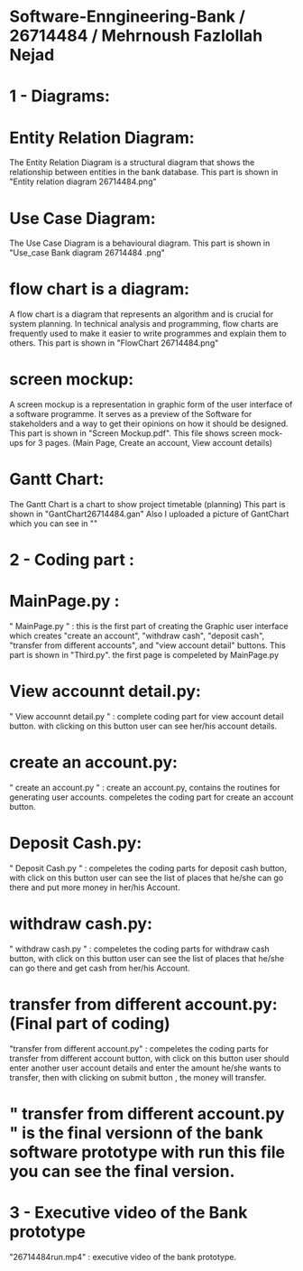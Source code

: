 # Software-Enngineering-Bank / 26714484 / Mehrnoush Fazlollah Nejad

# 1 - Diagrams:

# Entity Relation Diagram: 
The Entity Relation Diagram is a structural diagram that shows the relationship between entities in the bank database. This part is shown in "Entity relation diagram 26714484.png"

# Use Case Diagram:
The Use Case Diagram is a behavioural diagram. This part is shown in "Use_case Bank diagram 26714484 .png"

# flow chart is a diagram:
A flow chart is a diagram that represents an algorithm and is crucial for system planning. In technical analysis and programming, flow charts are frequently used to make it easier to write programmes and explain them to others. This part is shown in "FlowChart 26714484.png"

# screen mockup:
A screen mockup is a representation in graphic form of the user interface of a software programme. It serves as a preview of the Software for stakeholders and a way to get their opinions on how it should be designed. This part is shown in "Screen Mockup.pdf". This file shows screen mock-ups for 3 pages. (Main Page, Create an account, View account details)

# Gantt Chart:
The Gantt Chart is a chart to show project timetable (planning) This part is shown in "GantChart26714484.gan" Also I uploaded a picture of GantChart which you can see in ""


# 2 - Coding part : 

# MainPage.py :
" MainPage.py " : this is the first part of creating the Graphic user interface which creates "create an account", "withdraw cash",  "deposit cash", "transfer from different accounts", and "view account detail" buttons. This part is shown in "Third.py".    the first page is compeleted by MainPage.py

# View accounnt detail.py:
" View accounnt detail.py " : complete coding part for view account detail button. with clicking on this button user can see her/his account details. 

# create an account.py:
" create an account.py " : create an account.py, contains the routines for generating user accounts. compeletes the coding part for create an account button.

# Deposit Cash.py:
" Deposit Cash.py " : compeletes the coding parts for deposit cash button, with click on this button user can see the list of places that he/she can go there and put more money in her/his Account.

# withdraw cash.py:
" withdraw cash.py " : compeletes the coding parts for withdraw cash button, with click on this button user can see the list of places that he/she can go there and get cash from her/his Account.

# transfer from different account.py: (Final part of coding)
"transfer from different account.py" : compeletes the coding parts for transfer from different account button, with click on this button user should enter another user account details and enter the amount he/she wants to transfer, then with clicking on submit button , the money will transfer.

# " transfer from different account.py " is the final versionn of the bank software prototype with run this file you can see the final version.


# 3 - Executive video of the Bank prototype

"26714484run.mp4" : executive video of the bank prototype.
